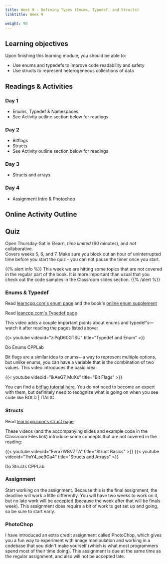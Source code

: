 ```yaml
---
title: Week 9 - Defining Types (Enums, Typedef, and Structs)
linktitle: Week 9

weight: 90
---
```


## Learning objectives

Upon finishing this learning module, you should be able to:

* Use enums and typedefs to improve code readability and safety
* Use structs to represent heterogeneous collections of data


## Readings & Activities

### Day 1
    
* Enums, Typedef & Namespaces
* See Activity outline section below for readings

### Day 2
    
* Bitflags
* Structs
* See Activity outline section below for readings

### Day 3
    
* Structs and arrays

### Day 4

* Assignment Intro & Photochop

## Online Activity Outline

## Quiz

Open Thursday-Sat in Elearn, *time limited* (60 minutes), and *not*
collaborative.  
Covers weeks 5, 6, and 7. Make sure you block out an hour of uninterrupted
time before you start the quiz - you can not pause the timer once you
start.


{{% alert info %}}
This week we are hitting some topics that are not
covered in the regular part of the book. It is more important than usual
that you check out the code samples in the Classroom slides section.
{{% /alert %}}

### Enums & Typedef

Read [learncpp.com's enum page](http://www.learncpp.com/cpp-tutorial/45-enumerated-types/) and
the book's [online enum supplement](http://liveexample.pearsoncmg.com/liang/cpp/supplement/Supplement4hEnumeratedTypes.pdf)

Read [leancpp.com's Typedef page](http://www.learncpp.com/cpp-tutorial/46-typedefs/)

This video adds a couple important points about enums and typedef's—watch it after reading the pages listed above:  

{{< youtube videoid="ziPqD60GTSU" title="Typedef and Enum" >}}

Do Enums CPPLab

Bit flags are a similar idea to enums—a way to represent multiple
options, but unlike enums, you can have a variable that is the
combination of two values. This video introduces the basic idea:  

{{< youtube videoid="ikAeG7_MuXs" title="Bit Flags" >}}

You can find a [bitflag tutorial here](http://forum.codecall.net/topic/56591-bit-fields-flags-tutorial-with-example/).
You do not need to become an expert with them, but definitely need
to recognize what is going on when you see code like BOLD | ITALIC.

### Structs

Read [learncpp.com's struct page](http://www.learncpp.com/cpp-tutorial/47-structs/)

These videos (and the accompanying slides and example code in the
Classroom Files link) introduce some concepts that are not covered
in the reading:  

{{< youtube videoid="Evra7WBVZTA" title="Struct Basics" >}}
{{< youtube videoid="7mY4_oe9Ga4" title="Structs and Arrays" >}}

Do Structs CPPLab


### Assignment

Start working on the assignment. Because this is the final assignment,
the deadline will work a little differently. You will have two weeks to
work on it, but no late work will be accepted (because the week after
that will be finals week).  This assignment does require a bit of work
to get set up and going, so be sure to start early.

### PhotoChop

I have introduced an extra credit assignment called PhotoChop, which
gives you a fun way to experiment with image manipulation and working
in a codebase that you didn't make yourself (which is what most programmers
spend most of their time doing). This assignment is due at the same time
as the regular assignment, and also will not be accepted late.
